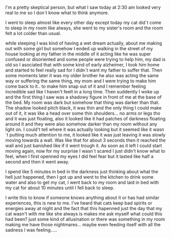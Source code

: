  

I'm a pretty skeptical person, but what I saw today at 2:30 am looked very real to me so I don´t know what to think anymore.

I went to sleep almost like every other day except today my cat did´t come to sleep in my room like always, she went to my sister's room and the room felt a lot colder than usual.

while sleeping I was kind of having a wet dream actually, about me making out with some girl but somehow I ended up walking in the street of my house looking at my father in the middle of it acting like he was super confused or disoriented and some people were trying to help him, my dad is old so I asociated that with some kind of early alzheimer, I took him home and started to feel really sad for I didn´t want my father to suffer that. Then some moments later it was my older brother he also was acting the same way or suffering the same thing, my mom and I were trying to make him come back to it.. to make him snap out of it and I remember feeling incredible sad like I haven't feelt in a long time. Then suddently I woke up and the first thing I saw was a shadowy figure in front of me at the base of the bed. My room was dark but somehow that thing was darker than that. The shadow looked pitch black, it was thin and the only thing I could make out of it, it was like a head over some thin shoulders... no arms or legs tho and it was just floating, also it looked like it had patches of darkness floating around it and they were also somehow darker than my room without any light on. I could't tell where it was actually looking but it seemed like it wasn´t putting much attention to me, it looked like it was just leaving it was slowly moving towards a wall. Was like that for about 3 seconds then it reached the wall and just banished like if it went trough it. As soon as it left I could start moving again, now for my surprise I wasn´t scared I just didn't know what to feel, when I first openned my eyes I did feel fear but it lasted like half a second and then it went away.

I spend like 5 minutes in bed in the darkness just thinking about what the hell just happened, then I got up and went to the kitchen to drink some water and also to get my cat, I went back to my room and laid in bed with my cat for about 10 minutes until I fell back to sleep.

I write this to know if someone knows anything about it or has had similar experiences, this is new to me. I've heard that cats keep bad spirits or energies away at night and the fact that this hapenned just the day that my cat wasn't with me like she always is makes me ask myself what could this had been? just some kind of allusination or there was something in my room making me have those nightmares... maybe even feeding itself with all the sadness I was feeling.....